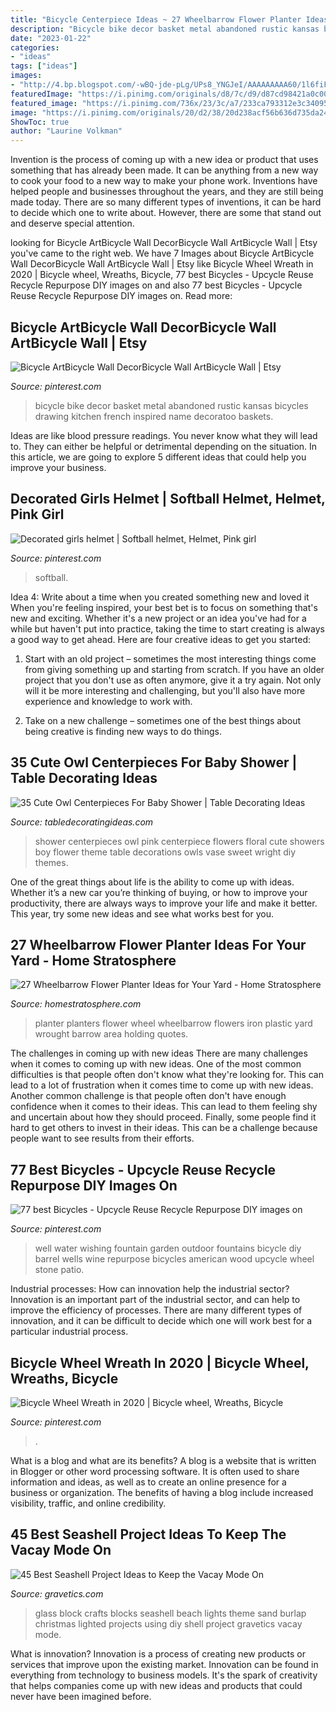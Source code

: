 ```yaml
---
title: "Bicycle Centerpiece Ideas ~ 27 Wheelbarrow Flower Planter Ideas For Your Yard"
description: "Bicycle bike decor basket metal abandoned rustic kansas bicycles drawing kitchen french inspired name decoratoo baskets"
date: "2023-01-22"
categories:
- "ideas"
tags: ["ideas"]
images:
- "http://4.bp.blogspot.com/-wBQ-jde-pLg/UPs8_YNGJeI/AAAAAAAAA60/1l6fiFz9B_w/s1600/IMG_9005.JPG"
featuredImage: "https://i.pinimg.com/originals/d8/7c/d9/d87cd98421a0c0010f835a50719d7a28.jpg"
featured_image: "https://i.pinimg.com/736x/23/3c/a7/233ca793312e3c34095aa42c4e9a30ec--bicycle-design-bicycle-art.jpg"
image: "https://i.pinimg.com/originals/20/d2/38/20d238acf56b636d735da24d80d85ca3.jpg"
ShowToc: true
author: "Laurine Volkman"
---
```



Invention is the process of coming up with a new idea or product that uses something that has already been made. It can be anything from a new way to cook your food to a new way to make your phone work. Inventions have helped people and businesses throughout the years, and they are still being made today. There are so many different types of inventions, it can be hard to decide which one to write about. However, there are some that stand out and deserve special attention.

	

		
looking for Bicycle ArtBicycle Wall DecorBicycle Wall ArtBicycle Wall | Etsy you've came to the right web. We have 7 Images about Bicycle ArtBicycle Wall DecorBicycle Wall ArtBicycle Wall | Etsy like Bicycle Wheel Wreath in 2020 | Bicycle wheel, Wreaths, Bicycle, 77 best Bicycles - Upcycle Reuse Recycle Repurpose DIY images on and also 77 best Bicycles - Upcycle Reuse Recycle Repurpose DIY images on. Read more:
		
    
## Bicycle ArtBicycle Wall DecorBicycle Wall ArtBicycle Wall | Etsy

<img loading=lazy src="https://i.pinimg.com/736x/23/3c/a7/233ca793312e3c34095aa42c4e9a30ec--bicycle-design-bicycle-art.jpg" onerror="this.onerror=null;this.src='https://tse3.mm.bing.net/th?id=OIP.PY6U5zIB-myNmkHMG_Y33gHaKb&amp;pid=15.1';" alt="Bicycle ArtBicycle Wall DecorBicycle Wall ArtBicycle Wall | Etsy">

_Source: pinterest.com_

>bicycle bike decor basket metal abandoned rustic kansas bicycles drawing kitchen french inspired name decoratoo baskets. 

	

Ideas are like blood pressure readings. You never know what they will lead to. They can either be helpful or detrimental depending on the situation. In this article, we are going to explore 5 different ideas that could help you improve your business.

    
## Decorated Girls Helmet | Softball Helmet, Helmet, Pink Girl

<img loading=lazy src="https://i.pinimg.com/originals/20/d2/38/20d238acf56b636d735da24d80d85ca3.jpg" onerror="this.onerror=null;this.src='https://tse2.mm.bing.net/th?id=OIP.RP3UZBzlzoN_MBp_W1Ws1QHaJ4&amp;pid=15.1';" alt="Decorated girls helmet | Softball helmet, Helmet, Pink girl">

_Source: pinterest.com_

>softball. 

	

Idea 4: Write about a time when you created something new and loved it
When you're feeling inspired, your best bet is to focus on something that's new and exciting. Whether it's a new project or an idea you've had for a while but haven't put into practice, taking the time to start creating is always a good way to get ahead. Here are four creative ideas to get you started: 
1. Start with an old project – sometimes the most interesting things come from giving something up and starting from scratch. If you have an older project that you don't use as often anymore, give it a try again. Not only will it be more interesting and challenging, but you'll also have more experience and knowledge to work with.

2. Take on a new challenge – sometimes one of the best things about being creative is finding new ways to do things.

    
## 35 Cute Owl Centerpieces For Baby Shower | Table Decorating Ideas

<img loading=lazy src="http://4.bp.blogspot.com/-wBQ-jde-pLg/UPs8_YNGJeI/AAAAAAAAA60/1l6fiFz9B_w/s1600/IMG_9005.JPG" onerror="this.onerror=null;this.src='https://tse2.mm.bing.net/th?id=OIP.wlR9TyDnzAgKtiUfzT8arAHaLG&amp;pid=15.1';" alt="35 Cute Owl Centerpieces For Baby Shower | Table Decorating Ideas">

_Source: tabledecoratingideas.com_

>shower centerpieces owl pink centerpiece flowers floral cute showers boy flower theme table decorations owls vase sweet wright diy themes. 

	

One of the great things about life is the ability to come up with ideas. Whether it’s a new car you’re thinking of buying, or how to improve your productivity, there are always ways to improve your life and make it better. This year, try some new ideas and see what works best for you.

    
## 27 Wheelbarrow Flower Planter Ideas For Your Yard - Home Stratosphere

<img loading=lazy src="https://s3.amazonaws.com/homestratosphere/wp-content/uploads/2016/04/06215105/4wheelbarrow-planter.jpg" onerror="this.onerror=null;this.src='https://tse3.mm.bing.net/th?id=OIP.0PP-FpRDAZwPtXiKS1wABQHaE5&amp;pid=15.1';" alt="27 Wheelbarrow Flower Planter Ideas for Your Yard - Home Stratosphere">

_Source: homestratosphere.com_

>planter planters flower wheel wheelbarrow flowers iron plastic yard wrought barrow area holding quotes. 

	

The challenges in coming up with new ideas
There are many challenges when it comes to coming up with new ideas. One of the most common difficulties is that people often don't know what they're looking for. This can lead to a lot of frustration when it comes time to come up with new ideas. Another common challenge is that people often don't have enough confidence when it comes to their ideas. This can lead to them feeling shy and uncertain about how they should proceed. Finally, some people find it hard to get others to invest in their ideas. This can be a challenge because people want to see results from their efforts.

    
## 77 Best Bicycles - Upcycle Reuse Recycle Repurpose DIY Images On

<img loading=lazy src="https://i.pinimg.com/736x/6b/4d/e3/6b4de3ab6779c9afe71129afe3a774e3--outdoor-gardens-outdoor-patios.jpg" onerror="this.onerror=null;this.src='https://tse3.mm.bing.net/th?id=OIP.3_74_fmdLTKciYH9DpUekgAAAA&amp;pid=15.1';" alt="77 best Bicycles - Upcycle Reuse Recycle Repurpose DIY images on">

_Source: pinterest.com_

>well water wishing fountain garden outdoor fountains bicycle diy barrel wells wine repurpose bicycles american wood upcycle wheel stone patio. 

	

Industrial processes: How can innovation help the industrial sector?
Innovation is an important part of the industrial sector, and can help to improve the efficiency of processes. There are many different types of innovation, and it can be difficult to decide which one will work best for a particular industrial process.

    
## Bicycle Wheel Wreath In 2020 | Bicycle Wheel, Wreaths, Bicycle

<img loading=lazy src="https://i.pinimg.com/originals/d8/7c/d9/d87cd98421a0c0010f835a50719d7a28.jpg" onerror="this.onerror=null;this.src='https://tse3.mm.bing.net/th?id=OIP.doDdR8wZLkeXOQS_1uWpgwHaJ4&amp;pid=15.1';" alt="Bicycle Wheel Wreath in 2020 | Bicycle wheel, Wreaths, Bicycle">

_Source: pinterest.com_

>. 

	

What is a blog and what are its benefits?
A blog is a website that is written in Blogger or other word processing software. It is often used to share information and ideas, as well as to create an online presence for a business or organization. The benefits of having a blog include increased visibility, traffic, and online credibility.

    
## 45 Best Seashell Project Ideas To Keep The Vacay Mode On

<img loading=lazy src="https://www.gravetics.com/wp-content/uploads/2017/08/Beach-theme-glass-block-with-sand-lights-net-and-burlap..jpg" onerror="this.onerror=null;this.src='https://tse2.mm.bing.net/th?id=OIP.24Buwy6fWlDcGOJNQOW6egHaJ4&amp;pid=15.1';" alt="45 Best Seashell Project Ideas to Keep the Vacay Mode On">

_Source: gravetics.com_

>glass block crafts blocks seashell beach lights theme sand burlap christmas lighted projects using diy shell project gravetics vacay mode. 

	

What is innovation?
Innovation is a process of creating new products or services that improve upon the existing market. Innovation can be found in everything from technology to business models. It's the spark of creativity that helps companies come up with new ideas and products that could never have been imagined before.

